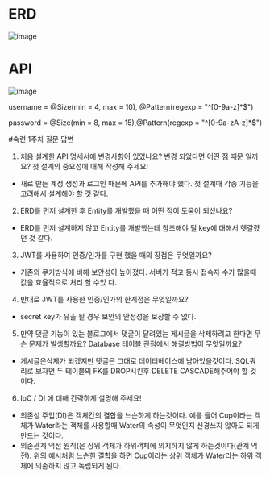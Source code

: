 # ERD
![image](https://user-images.githubusercontent.com/117061586/208061157-02f8f714-3bf1-4490-bf00-826cc7b611c5.png)
# API
![image](https://user-images.githubusercontent.com/117061586/208063528-1b6ca561-a5c8-4060-9a57-555aa0a5e5f2.png)

username = @Size(min = 4, max = 10), @Pattern(regexp = "^[0-9a-z]*$") 

password =  @Size(min = 8, max = 15),@Pattern(regexp = "^[0-9a-zA-z]*$")

#숙련 1주차 질문 답변
1. 처음 설계한 API 명세서에 변경사항이 있었나요? 
변경 되었다면 어떤 점 때문 일까요? 첫 설계의 중요성에 대해 작성해 주세요!
 - 새로 만든 계정 생성과 로그인 때문에 API를 추가해야 했다. 첫 설계때 각종 기능을 고려해서 설계해야 할 것 같다.
2. ERD를 먼저 설계한 후 Entity를 개발했을 때 어떤 점이 도움이 되셨나요?
 - ERD를 먼저 설계하지 않고 Entity를 개발했는데 참조해야 될 key에 대해서 헷갈렸던 것 같다.
3. JWT를 사용하여 인증/인가를 구현 했을 때의 장점은 무엇일까요?
 - 기존의 쿠키방식에 비해 보안성이 높아졌다. 서버가 적고 동시 접속자 수가 많을때 값을 효율적으로 처리 할 수있 다.
4. 반대로 JWT를 사용한 인증/인가의 한계점은 무엇일까요?
 - secret key가 유출 될 경우 보안의 안정성을 보장할 수 없다. 
5. 만약 댓글 기능이 있는 블로그에서 댓글이 달려있는 게시글을 삭제하려고 한다면 무슨 문제가 발생할까요? Database 테이블 관점에서 해결방법이 무엇일까요?
 - 게시글은삭제가 되겠지만 댓글은 그대로 데이터베이스에 남아있을것이다. SQL쿼리로 보자면 두 테이블의 FK를 DROP시킨후 DELETE CASCADE해주어야 할 것이다.
6. IoC / DI 에 대해 간략하게 설명해 주세요!
- 의존성 주입(DI)은 객체간의 결합을 느슨하게 하는것이다. 예를 들어 Cup이라는 객체가 Water라는 객체를 사용할때 Water의 속성이 무엇인지 신경쓰지 않아도 되게 만드는 것이다.
- 의존관계 역전 원칙(은 상위 객체가 하위객체에 의지하지 않게 하는것이다(관계 역전). 위의 예시처럼 느슨한 결합을 하면 Cup이라는 상위 객체가 Water라는 하위 객체에 의존하지 않고 독립되게 된다.
